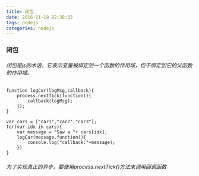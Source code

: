 ```yaml
---
title: 闭包
date: 2016-11-19 22:38:33
tags: nodejs
categories: nodejs
---
```


### 闭包
###### 闭包是js的术语，它表示变量被绑定到一个函数的作用域，但不绑定到它的父函数的作用域。
	function logCar(logMsg,callback){
		process.nextTick(function(){
			callback(logMsg);
		});
	}

	var cars = ["car1","car2","car3"];
	for(var idx in cars){
		var message = "Saw a "+ cars[idx];
		logCar(message,function(){
			console.log("callback:"+message);
		})
	}
###### 为了实现真正的异步，要使用process.nextTick()方法来调用回调函数